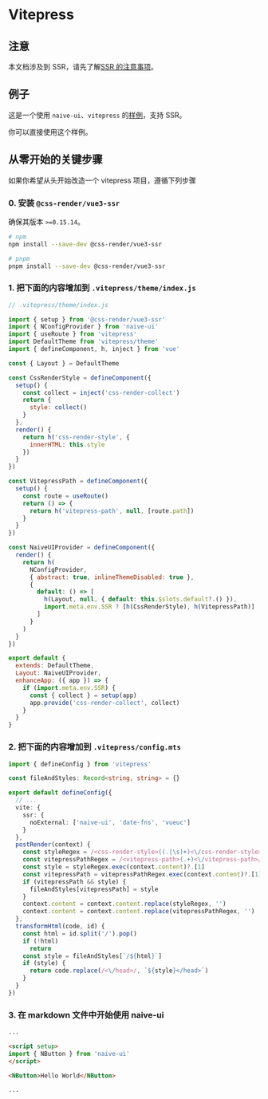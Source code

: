# Vitepress

## 注意

本文档涉及到 SSR，请先了解[SSR 的注意事项](ssr#注意)。

## 例子

这是一个使用 `naive-ui`、`vitepress` 的[样例](https://github.com/07akioni/naive-ui-vitepress-demo)，支持 SSR。

你可以直接使用这个样例。

## 从零开始的关键步骤

如果你希望从头开始改造一个 vitepress 项目，遵循下列步骤

### 0. 安装 `@css-render/vue3-ssr`

确保其版本 `>=0.15.14`。

```bash
# npm
npm install --save-dev @css-render/vue3-ssr

# pnpm
pnpm install --save-dev @css-render/vue3-ssr
```

### 1. 把下面的内容增加到 `.vitepress/theme/index.js`

```js
// .vitepress/theme/index.js

import { setup } from '@css-render/vue3-ssr'
import { NConfigProvider } from 'naive-ui'
import { useRoute } from 'vitepress'
import DefaultTheme from 'vitepress/theme'
import { defineComponent, h, inject } from 'vue'

const { Layout } = DefaultTheme

const CssRenderStyle = defineComponent({
  setup() {
    const collect = inject('css-render-collect')
    return {
      style: collect()
    }
  },
  render() {
    return h('css-render-style', {
      innerHTML: this.style
    })
  }
})

const VitepressPath = defineComponent({
  setup() {
    const route = useRoute()
    return () => {
      return h('vitepress-path', null, [route.path])
    }
  }
})

const NaiveUIProvider = defineComponent({
  render() {
    return h(
      NConfigProvider,
      { abstract: true, inlineThemeDisabled: true },
      {
        default: () => [
          h(Layout, null, { default: this.$slots.default?.() }),
          import.meta.env.SSR ? [h(CssRenderStyle), h(VitepressPath)] : null
        ]
      }
    )
  }
})

export default {
  extends: DefaultTheme,
  Layout: NaiveUIProvider,
  enhanceApp: ({ app }) => {
    if (import.meta.env.SSR) {
      const { collect } = setup(app)
      app.provide('css-render-collect', collect)
    }
  }
}
```

### 2. 把下面的内容增加到 `.vitepress/config.mts`

```ts
import { defineConfig } from 'vitepress'

const fileAndStyles: Record<string, string> = {}

export default defineConfig({
  // ...
  vite: {
    ssr: {
      noExternal: ['naive-ui', 'date-fns', 'vueuc']
    }
  },
  postRender(context) {
    const styleRegex = /<css-render-style>((.|\s)+)<\/css-render-style>/
    const vitepressPathRegex = /<vitepress-path>(.+)<\/vitepress-path>/
    const style = styleRegex.exec(context.content)?.[1]
    const vitepressPath = vitepressPathRegex.exec(context.content)?.[1]
    if (vitepressPath && style) {
      fileAndStyles[vitepressPath] = style
    }
    context.content = context.content.replace(styleRegex, '')
    context.content = context.content.replace(vitepressPathRegex, '')
  },
  transformHtml(code, id) {
    const html = id.split('/').pop()
    if (!html)
      return
    const style = fileAndStyles[`/${html}`]
    if (style) {
      return code.replace(/<\/head>/, `${style}</head>`)
    }
  }
})
```

### 3. 在 markdown 文件中开始使用 naive-ui

```md
...

<script setup>
import { NButton } from 'naive-ui'
</script>

<NButton>Hello World</NButton>

...
```
